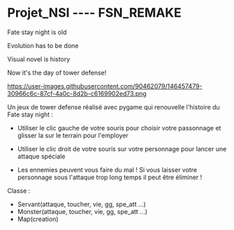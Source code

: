 # Projet_NSI    ----    FSN_REMAKE



  Fate stay night is old 

  Evolution has to be done 

  Visual novel is history 

  Now it's the day of tower defense!
  
  
  https://user-images.githubusercontent.com/90462079/146457479-30966c6c-87cf-4a0c-8d2b-c6169902ed73.png



Un jeux de tower defense réalisé avec pygame qui renouvelle l'histoire du Fate stay night :


  - Utiliser le clic gauche de votre souris pour choisir votre passonnage et glisser la sur le terrain pour l'employer

  - Utiliser le clic droit de votre souris sur votre personnage pour lancer une attaque spéciale 

  - Les ennemies peuvent vous faire du mal ! Si vous laisser votre personnage sous l'attaque trop long temps il peut être éliminer !



Classe : 
  - Servant(attaque, toucher, vie, gg, spe_att ...)
  - Monster(attaque, toucher, vie, gg, spe_att ...)
  - Map(creation)
